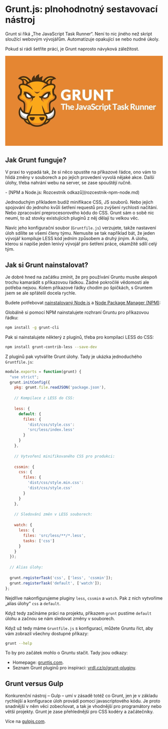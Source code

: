 # Grunt.js: plnohodnotný sestavovací nástroj

Grunt si říká „The JavaScript Task Runner“. Není to nic jiného než skript sloužící webovým vývojářům. Automatizuje opakující se nebo nudné úkoly.

Pokud si rádi šetříte práci, je Grunt naprosto návyková záležitost.

![Grunt.js](../dist/images/original/grunt.jpg)

## Jak Grunt funguje?

V praxi to vypadá tak, že si něco spustíte na příkazové řádce, ono vám to hlídá změny v souborech a po jejich provedení vyvolá nějaké akce. Další úlohy, třeba nahrání webu na server, se zase spouštějí ručně.

<div class="related web-only" markdown="1">
- [NPM a Node.js: Rozcestník odkazů](rozcestnik-npm-node.md)
</div>

Jednoduchým příkladem budiž minifikace CSS, JS souborů. Nebo jejich spojování do jednoho kvůli šetření requestů pro zvýšení rychlosti načítání. Nebo zpracování preprocesorového kódu do CSS. Grunt sám o sobě nic neumí, to až stovky existujících pluginů z něj dělají tu velkou věc.

Navíc jeho konfigurační soubor (`Gruntfile.js`) verzujete, takže nastavení úloh sdílíte se všemi členy týmu. Nemusíte se tak například bát, že jeden vývojář kompiluje LESS kód jedním způsobem a druhý jiným. A úlohu, kterou si napíše jeden lenivý vývojář pro šetření práce, okamžitě sdílí celý tým. 

## Jak si Grunt nainstalovat?

Je dobré hned na začátku zmínit, že pro používání Gruntu musíte alespoň trochu kamarádit s příkazovou řádkou. Žádné pokročilé vědomosti ale potřeba nejsou. Kolem příkazové řádky chodím po špičkách, s Gruntem jsem se ale spřátelil docela rychle.

Budete potřebovat [nainstalovaný Node.js](node-instalace.md) a [Node Package Manager (NPM)](npm.md):

Globálně si pomocí NPM nainstalujete rozhraní Gruntu pro příkazovou řádku:

```bash
npm install -g grunt-cli
```

Pak si nainstalujete některý z pluginů, třeba pro kompilaci LESS do CSS:

```bash
npm install grunt-contrib-less --save-dev
```

Z pluginů pak vytváříte Grunt úlohy. Tady je ukázka jednoduchého `Gruntfile.js`:

```javascript
module.exports = function(grunt) {
  "use strict";
  grunt.initConfig({
    pkg: grunt.file.readJSON('package.json'),

    // Kompilace z LESS do CSS:

    less: {
      default: {
        files: {
          'dist/css/style.css':
          'src/less/index.less'
        }
      }
    },

    // Vytvoření minifikovaného CSS pro produkci:

    cssmin: {
      css: {
        files: {
          'dist/css/style.min.css':
          'dist/css/style.css'
        }
      }
    },

    // Sledování změn v LESS souborech:

    watch: {
      less: {
        files: 'src/less/**/*.less',
        tasks: ['css']
      }
    }
  });

  // Alias úlohy:

  grunt.registerTask('css', ['less', 'cssmin']);
  grunt.registerTask('default', ['watch']);
};
```

Nejdříve nakonfigurujeme pluginy `less`, `cssmin` a `watch`. Pak z nich vytvoříme „alias úlohy“ `css` a `default`.

Když tedy začínáme práci na projektu, příkazem `grunt` pustíme `default` úlohu a začnou se nám sledovat změny v souborech.

Když už tedy máme `Gruntfile.js` s konfigurací, můžete Gruntu říct, aby vám zobrazil všechny dostupné příkazy: 

```bash
grunt --help
```

To by pro začátek mohlo o Gruntu stačit. Tady jsou odkazy:

- Homepage: [gruntjs.com](http://gruntjs.com/).
- Seznam Grunt pluginů pro inspiraci: [vrdl.cz/p/grunt-pluginy](https://www.vzhurudolu.cz/prirucka/grunt-pluginy).

## Grunt versus Gulp

Konkurenční nástroj – Gulp – umí v zásadě totéž co Grunt, jen je v základu rychlejší a konfigurace úloh provádí pomocí javascriptového kódu. Je proto snadnější v něm věci zobecňovat, a tak je vhodnější pro programátory nebo větší projekty. Grunt je zase přehlednější pro CSS kodéry a začátečníky.

Více na [gulpjs.com](http://gulpjs.com/).

